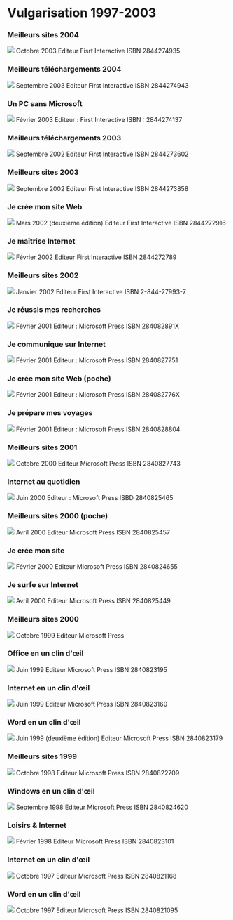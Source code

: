 # Vulgarisation 1997-2003



### Meilleurs sites 2004

![](https://tcrouzet.com/images_tc/2011/02/9782844274939FS1.gif)
Octobre 2003
Editeur Fisrt Interactive
ISBN 2844274935

### Meilleurs téléchargements 2004

![](https://tcrouzet.com/images_tc/2011/02/9782844274946FS1.gif)
Septembre 2003
Editeur First Interactive
ISBN 2844274943

### Un PC sans Microsoft

![](https://tcrouzet.com/images_tc/2011/02/9782844274137FS1.gif)
Février 2003
Editeur : First Interactive
ISBN : 2844274137

### Meilleurs téléchargements 2003

![](https://tcrouzet.com/images_tc/2011/02/9782844273604FS1.gif)
Septembre 2002
Editeur First Interactive
ISBN 2844273602

### Meilleurs sites 2003

![](https://tcrouzet.com/images_tc/2011/02/9782844273857FS1.gif)
Septembre 2002
Editeur First Interactive
ISBN 2844273858

### Je crée mon site Web

![](https://tcrouzet.com/images_tc/2011/02/9782844272911FS1.gif)
Mars 2002 (deuxième édition)
Editeur First Interactive
ISBN 2844272916

### Je maîtrise Internet

![](https://tcrouzet.com/images_tc/2011/02/9782844272782FS1.gif)
Février 2002
Editeur First Interactive
ISBN 2844272789

### Meilleurs sites 2002

![](https://tcrouzet.com/images_tc/2011/02/9782844279934FS1.gif)
Janvier 2002
Editeur First Interactive
ISBN 2-844-27993-7

### Je réussis mes recherches

![](https://tcrouzet.com/images_tc/2011/02/9782840828914FS1.gif)
Février 2001
Editeur : Microsoft Press
ISBN 284082891X

### Je communique sur Internet

![](https://tcrouzet.com/images_tc/2011/02/9782840827757FS1.gif)
Février 2001
Editeur : Microsoft Press
ISBN 2840827751

### Je crée mon site Web (poche)

![](https://tcrouzet.com/images_tc/2011/02/9782840827764FS1.gif)
Février 2001
Editeur : Microsoft Press
ISBN 284082776X

### Je prépare mes voyages

![](https://tcrouzet.com/images_tc/2011/02/9782840828808FS1.gif)
Février 2001
Editeur : Microsoft Press
ISBN 2840828804

### Meilleurs sites 2001

![](https://tcrouzet.com/images_tc/2011/02/9782840827740FS1.gif)
Octobre 2000
Editeur Microsoft Press
ISBN 2840827743

### Internet au quotidien

![](https://tcrouzet.com/images_tc/2011/02/9782840825463FS1.gif)
Juin 2000
Editeur : Microsoft Press
ISBD 2840825465

### Meilleurs sites 2000 (poche)

![](https://tcrouzet.com/images_tc/2011/02/9782840825456FS1.gif)
Avril 2000
Editeur Microsoft Press
ISBN 2840825457

### Je crée mon site

![](https://tcrouzet.com/images_tc/2011/02/9782840824657FS1.gif)
Février 2000
Editeur Microsoft Press
ISBN 2840824655

### Je surfe sur Internet

![](https://tcrouzet.com/images_tc/2011/02/9782840825449FS1.gif)
Avril 2000
Editeur Microsoft Press
ISBN 2840825449

### Meilleurs sites 2000

![](https://tcrouzet.com/images_tc/2011/02/9782840824633FS1.gif)
Octobre 1999
Editeur Microsoft Press

### Office en un clin d'œil

![](https://tcrouzet.com/images_tc/2011/02/9782840823193FS1.gif)
Juin 1999
Editeur Microsoft Press
ISBN 2840823195

### Internet en un clin d'œil

![](https://tcrouzet.com/images_tc/2011/02/9782840823162FS1.gif)
Juin 1999
Editeur Microsoft Press
ISBN 2840823160

### Word en un clin d'œil

![](https://tcrouzet.com/images_tc/2011/02/9782840823179FS1.gif)
Juin 1999 (deuxième édition)
Editeur Microsoft Press
ISBN 2840823179

### Meilleurs sites 1999

![](https://tcrouzet.com/images_tc/2011/02/meilleurs1998.gif)
Octobre 1998
Editeur Microsoft Press
ISBN 2840822709

### Windows en un clin d'œil

![](https://tcrouzet.com/images_tc/2011/02/9782840821199FS1.gif)
Septembre 1998
Editeur Microsoft Press
ISBN 2840824620

### Loisirs &amp; Internet

![](https://tcrouzet.com/images_tc/2011/02/9782840823100FS1.gif)
Février 1998
Editeur Microsoft Press
ISBN 2840823101

### Internet en un clin d'œil

![](https://tcrouzet.com/images_tc/2011/02/9782840821168FS1.gif)
Octobre 1997
Editeur Microsoft Press
ISBN 2840821168

### Word en un clin d'œil

![](https://tcrouzet.com/images_tc/2011/02/9782840821090FS1.gif)
Octobre 1997
Editeur Microsoft Press
ISBN 2840821095
